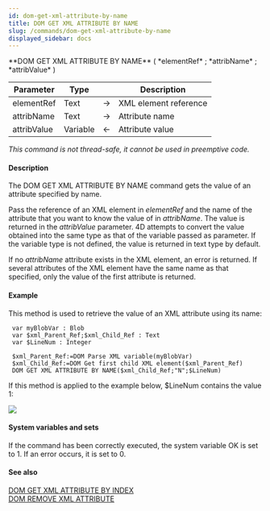 ```yaml
---
id: dom-get-xml-attribute-by-name
title: DOM GET XML ATTRIBUTE BY NAME
slug: /commands/dom-get-xml-attribute-by-name
displayed_sidebar: docs
---
```


<!--REF #_command_.DOM GET XML ATTRIBUTE BY NAME.Syntax-->**DOM GET XML ATTRIBUTE BY NAME** ( *elementRef* ; *attribName* ; *attribValue* )<!-- END REF-->
<!--REF #_command_.DOM GET XML ATTRIBUTE BY NAME.Params-->
| Parameter | Type |  | Description |
| --- | --- | --- | --- |
| elementRef | Text | &#8594;  | XML element reference |
| attribName | Text | &#8594;  | Attribute name |
| attribValue | Variable | &#8592; | Attribute value |

<!-- END REF-->

*This command is not thread-safe, it cannot be used in preemptive code.*


#### Description 

<!--REF #_command_.DOM GET XML ATTRIBUTE BY NAME.Summary-->The DOM GET XML ATTRIBUTE BY NAME command gets the value of an attribute specified by name.<!-- END REF--> 

Pass the reference of an XML element in *elementRef* and the name of the attribute that you want to know the value of in *attribName*. The value is returned in the *attribValue* parameter. 4D attempts to convert the value obtained into the same type as that of the variable passed as parameter. If the variable type is not defined, the value is returned in text type by default. 

If no *attribName* attribute exists in the XML element, an error is returned. If several attributes of the XML element have the same name as that specified, only the value of the first attribute is returned.

#### Example 

This method is used to retrieve the value of an XML attribute using its name:

```4d
 var myBlobVar : Blob
 var $xml_Parent_Ref;$xml_Child_Ref : Text
 var $LineNum : Integer
 
 $xml_Parent_Ref:=DOM Parse XML variable(myBlobVar)
 $xml_Child_Ref:=DOM Get first child XML element($xml_Parent_Ref)
 DOM GET XML ATTRIBUTE BY NAME($xml_Child_Ref;"N";$LineNum)
```

If this method is applied to the example below, $LineNum contains the value 1:

![](../assets/en/commands/pict40184.en.png)

#### System variables and sets 

If the command has been correctly executed, the system variable OK is set to 1\. If an error occurs, it is set to 0.

#### See also 

[DOM GET XML ATTRIBUTE BY INDEX](dom-get-xml-attribute-by-index.md)  
[DOM REMOVE XML ATTRIBUTE](dom-remove-xml-attribute.md)  
